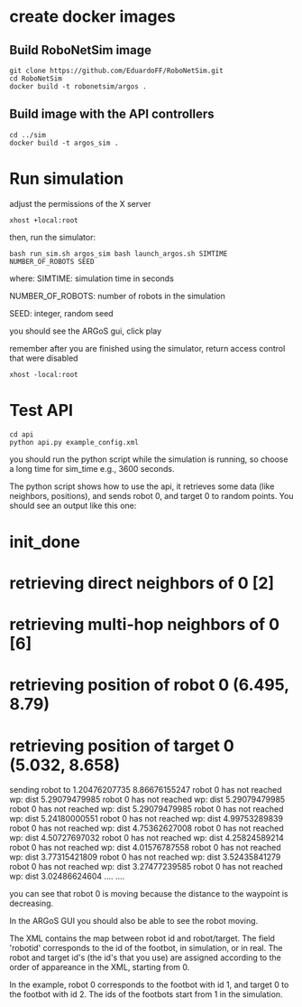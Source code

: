 #

# create docker images

## Build RoboNetSim image
```
git clone https://github.com/EduardoFF/RoboNetSim.git
cd RoboNetSim
docker build -t robonetsim/argos .
```

## Build image with the API controllers

```
cd ../sim
docker build -t argos_sim .
```

# Run simulation

adjust the permissions of the X server

```
xhost +local:root
```

then, run the simulator:
```
bash run_sim.sh argos_sim bash launch_argos.sh SIMTIME NUMBER_OF_ROBOTS SEED
```

where:
SIMTIME: simulation time in seconds

NUMBER_OF_ROBOTS: number of robots in the simulation

SEED: integer, random seed

you should see the ARGoS gui, click play


remember after you are finished using the simulator, return access control that were disabled

```
xhost -local:root
```

# Test API

```
cd api
python api.py example_config.xml
```

you should run the python script while the simulation is running, so
choose a long time for sim_time e.g., 3600 seconds.

The python script shows how to use the api, it retrieves some data
(like neighbors, positions), and sends robot 0, and target 0 to random
points. You should see an output like this one:

init_done
====================
retrieving direct neighbors of 0
[2]
====================
retrieving multi-hop neighbors of 0
[6]
====================
retrieving position of robot 0
(6.495, 8.79)
====================
retrieving position of target 0
(5.032, 8.658)
====================
sending robot to  1.20476207735 8.86676155247
robot 0 has not reached wp: dist  5.29079479985
robot 0 has not reached wp: dist  5.29079479985
robot 0 has not reached wp: dist  5.29079479985
robot 0 has not reached wp: dist  5.24180000551
robot 0 has not reached wp: dist  4.99753289839
robot 0 has not reached wp: dist  4.75362627008
robot 0 has not reached wp: dist  4.50727697032
robot 0 has not reached wp: dist  4.25824589214
robot 0 has not reached wp: dist  4.01576787558
robot 0 has not reached wp: dist  3.77315421809
robot 0 has not reached wp: dist  3.52435841279
robot 0 has not reached wp: dist  3.27477239585
robot 0 has not reached wp: dist  3.02486624604
....
....


you can see that robot 0 is moving because the distance to the
waypoint is decreasing.

In the ARGoS GUI you should also be able to see the robot moving.

The XML contains the map between robot id and robot/target.  The field
'robotid' corresponds to the id of the footbot, in simulation, or in
real.  The robot and target id's (the id's that you use) are assigned
according to the order of appareance in the XML, starting from 0.


In the example, robot 0 corresponds to the footbot with id 1, and
target 0 to the footbot with id 2.  The ids of the footbots start from
1 in the simulation.

 